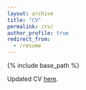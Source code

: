 ```yaml
---
layout: archive
title: "CV"
permalink: /cv/
author_profile: true
redirect_from:
  - /resume
---
```


{% include base_path %}

Updated CV [here](https://kibaraki.github.io/files/Academic_CV%20(9).pdf).
